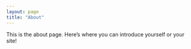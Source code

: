 ```yaml
---
layout: page
title: "About"
---
```


This is the about page. Here’s where you can introduce yourself or your site!
